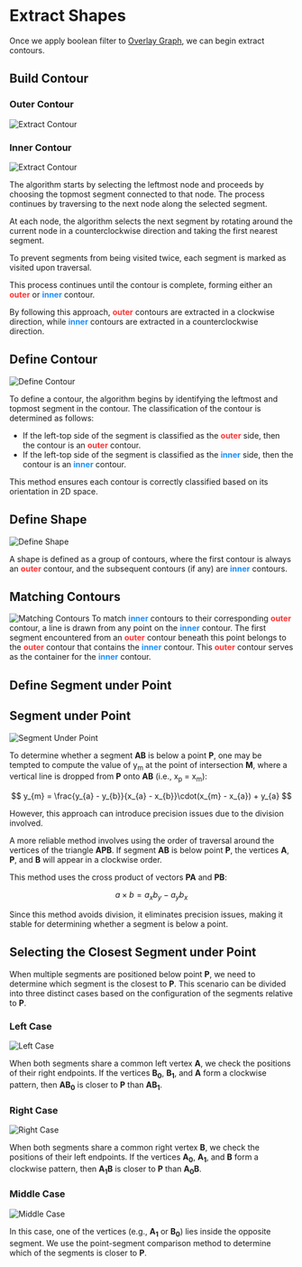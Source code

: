 # Extract Shapes

Once we apply boolean filter to [Overlay Graph](../overlay_graph/overlay_graph.md), we can begin extract contours.

## Build Contour

### Outer Contour
![Extract Contour](extract_outer_contour.svg)
### Inner Contour
![Extract Contour](extract_inner_contour.svg)

The algorithm starts by selecting the leftmost node and proceeds by choosing the topmost segment connected to that node. The process continues by traversing to the next node along the selected segment.

At each node, the algorithm selects the next segment by rotating around the current node in a counterclockwise direction and taking the first nearest segment.

To prevent segments from being visited twice, each segment is marked as visited upon traversal.

This process continues until the contour is complete, forming either an <span style="color:#ff3333ff;">**outer**</span> or <span style="color:#1a8effff;">**inner**</span> contour.

By following this approach, <span style="color:#ff3333ff;">**outer**</span> contours are extracted in a clockwise direction, while <span style="color:#1a8effff;">**inner**</span> contours are extracted in a counterclockwise direction.

## Define Contour
![Define Contour](define_contour.svg)

To define a contour, the algorithm begins by identifying the leftmost and topmost segment in the contour. The classification of the contour is determined as follows:

- If the left-top side of the segment is classified as the <span style="color:#ff3333ff;">**outer**</span> side, then the contour is an <span style="color:#ff3333ff;">**outer**</span> contour.
- If the left-top side of the segment is classified as the <span style="color:#1a8effff;">**inner**</span> side, then the contour is an <span style="color:#1a8effff;">**inner**</span> contour.

This method ensures each contour is correctly classified based on its orientation in 2D space.

## Define Shape
![Define Shape](define_shape.svg)

A shape is defined as a group of contours, where the first contour is always an <span style="color:#ff3333ff;">**outer**</span> contour, and the subsequent contours (if any) are <span style="color:#1a8effff;">**inner**</span> contours.

## Matching Contours
![Matching Contours](matching_contours.svg)
To match <span style="color:#1a8effff;">**inner**</span> contours to their corresponding <span style="color:#ff3333ff;">**outer**</span> contour, a line is drawn from any point on the <span style="color:#1a8effff;">**inner**</span> contour. The first segment encountered from an <span style="color:#ff3333ff;">**outer**</span> contour beneath this point belongs to the <span style="color:#ff3333ff;">**outer**</span> contour that contains the <span style="color:#1a8effff;">**inner**</span> contour. This <span style="color:#ff3333ff;">**outer**</span> contour serves as the container for the <span style="color:#1a8effff;">**inner**</span> contour.
## Define Segment under Point

## Segment under Point
![Segment Under Point](segment_under_point.svg)

To determine whether a segment **AB** is below a point **P**, one may be tempted to compute the value of y<sub>m</sub> at the point of intersection **M**, where a vertical line is dropped from **P** onto **AB** (i.e., x<sub>p</sub> = x<sub>m</sub>):

$$
y_{m} = \frac{y_{a} - y_{b}}{x_{a} - x_{b}}\cdot(x_{m} - x_{a}) + y_{a}
$$

However, this approach can introduce precision issues due to the division involved.

A more reliable method involves using the order of traversal around the vertices of the triangle **APB**. If segment **AB** is below point **P**, the vertices **A**, **P**, and **B** will appear in a clockwise order.

This method uses the cross product of vectors **PA** and **PB**:

$$
a \times b = a_x b_y - a_y b_x
$$

Since this method avoids division, it eliminates precision issues, making it stable for determining whether a segment is below a point.

## Selecting the Closest Segment under Point

When multiple segments are positioned below point **P**, we need to determine which segment is the closest to **P**. This scenario can be divided into three distinct cases based on the configuration of the segments relative to **P**.

### Left Case
![Left Case](segment_under_segment_a.svg)

When both segments share a common left vertex **A**, we check the positions of their right endpoints. If the vertices **B<sub>0</sub>**, **B<sub>1</sub>**, and **A** form a clockwise pattern, then **AB<sub>0</sub>** is closer to **P** than **AB<sub>1</sub>**.

### Right Case
![Right Case](segment_under_segment_b.svg)

When both segments share a common right vertex **B**, we check the positions of their left endpoints. If the vertices **A<sub>0</sub>**, **A<sub>1</sub>**, and **B** form a clockwise pattern, then **A<sub>1</sub>B** is closer to **P** than **A<sub>0</sub>B**.

### Middle Case
![Middle Case](segment_under_segment_ab.svg)

In this case, one of the vertices (e.g., **A<sub>1</sub>** or **B<sub>0</sub>**) lies inside the opposite segment. We use the point-segment comparison method to determine which of the segments is closer to **P**.